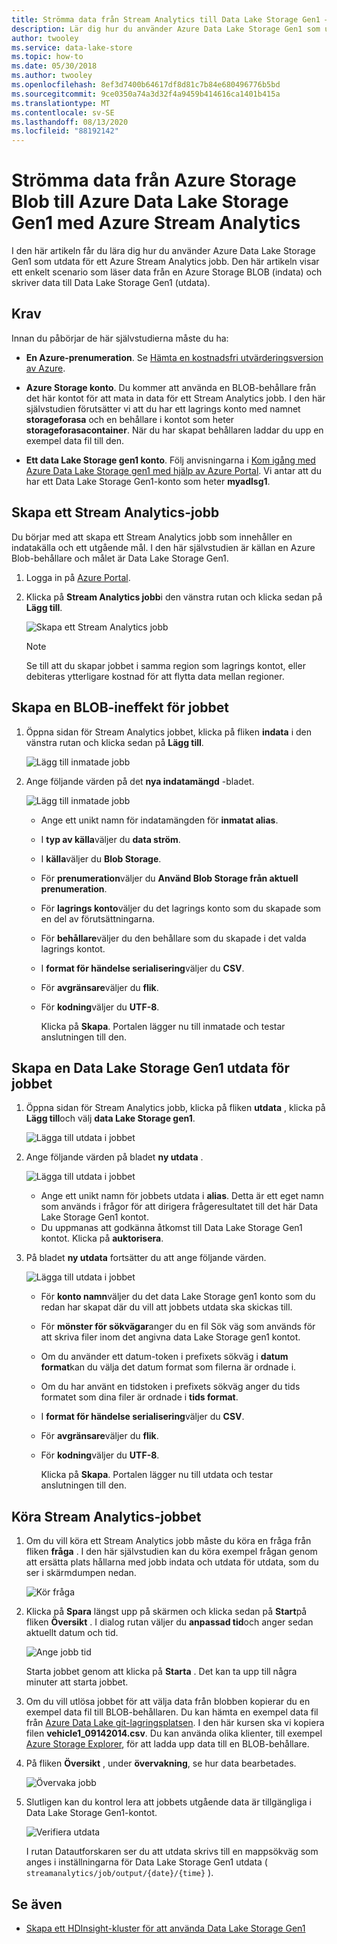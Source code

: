 ```yaml
---
title: Strömma data från Stream Analytics till Data Lake Storage Gen1 – Azure
description: Lär dig hur du använder Azure Data Lake Storage Gen1 som utdata för ett Azure Stream Analytics jobb, med ett enkelt scenario som läser data från en Azure Storage-blob.
author: twooley
ms.service: data-lake-store
ms.topic: how-to
ms.date: 05/30/2018
ms.author: twooley
ms.openlocfilehash: 8ef3d7400b64617df8d81c7b84e680496776b5bd
ms.sourcegitcommit: 9ce0350a74a3d32f4a9459b414616ca1401b415a
ms.translationtype: MT
ms.contentlocale: sv-SE
ms.lasthandoff: 08/13/2020
ms.locfileid: "88192142"
---
```

# <a name="stream-data-from-azure-storage-blob-into-azure-data-lake-storage-gen1-using-azure-stream-analytics"></a>Strömma data från Azure Storage Blob till Azure Data Lake Storage Gen1 med Azure Stream Analytics
I den här artikeln får du lära dig hur du använder Azure Data Lake Storage Gen1 som utdata för ett Azure Stream Analytics jobb. Den här artikeln visar ett enkelt scenario som läser data från en Azure Storage BLOB (indata) och skriver data till Data Lake Storage Gen1 (utdata).

## <a name="prerequisites"></a>Krav
Innan du påbörjar de här självstudierna måste du ha:

* **En Azure-prenumeration**. Se [Hämta en kostnadsfri utvärderingsversion av Azure](https://azure.microsoft.com/pricing/free-trial/).

* **Azure Storage konto**. Du kommer att använda en BLOB-behållare från det här kontot för att mata in data för ett Stream Analytics jobb. I den här självstudien förutsätter vi att du har ett lagrings konto med namnet **storageforasa** och en behållare i kontot som heter **storageforasacontainer**. När du har skapat behållaren laddar du upp en exempel data fil till den. 
  
* **Ett data Lake Storage gen1 konto**. Följ anvisningarna i [Kom igång med Azure Data Lake Storage gen1 med hjälp av Azure Portal](data-lake-store-get-started-portal.md). Vi antar att du har ett Data Lake Storage Gen1-konto som heter **myadlsg1**. 

## <a name="create-a-stream-analytics-job"></a>Skapa ett Stream Analytics-jobb
Du börjar med att skapa ett Stream Analytics jobb som innehåller en indatakälla och ett utgående mål. I den här självstudien är källan en Azure Blob-behållare och målet är Data Lake Storage Gen1.

1. Logga in på [Azure Portal](https://portal.azure.com).

2. Klicka på **Stream Analytics jobb**i den vänstra rutan och klicka sedan på **Lägg till**.

    ![Skapa ett Stream Analytics jobb](./media/data-lake-store-stream-analytics/create.job.png "Skapa ett Stream Analytics-jobb")

    > [!NOTE]
    > Se till att du skapar jobbet i samma region som lagrings kontot, eller debiteras ytterligare kostnad för att flytta data mellan regioner.
    >

## <a name="create-a-blob-input-for-the-job"></a>Skapa en BLOB-ineffekt för jobbet

1. Öppna sidan för Stream Analytics jobbet, klicka på fliken **indata** i den vänstra rutan och klicka sedan på **Lägg till**.

    ![Lägg till inmatade jobb](./media/data-lake-store-stream-analytics/create.input.1.png "Lägg till inmatade jobb")

2. Ange följande värden på det **nya indatamängd** -bladet.

    ![Lägg till inmatade jobb](./media/data-lake-store-stream-analytics/create.input.2.png "Lägg till inmatade jobb")

   * Ange ett unikt namn för indatamängden för **inmatat alias**.
   * I **typ av källa**väljer du **data ström**.
   * I **källa**väljer du **Blob Storage**.
   * För **prenumeration**väljer du **Använd Blob Storage från aktuell prenumeration**.
   * För **lagrings konto**väljer du det lagrings konto som du skapade som en del av förutsättningarna. 
   * För **behållare**väljer du den behållare som du skapade i det valda lagrings kontot.
   * I **format för händelse serialisering**väljer du **CSV**.
   * För **avgränsare**väljer du **flik**.
   * För **kodning**väljer du **UTF-8**.

     Klicka på **Skapa**. Portalen lägger nu till inmatade och testar anslutningen till den.


## <a name="create-a-data-lake-storage-gen1-output-for-the-job"></a>Skapa en Data Lake Storage Gen1 utdata för jobbet

1. Öppna sidan för Stream Analytics jobb, klicka på fliken **utdata** , klicka på **Lägg till**och välj **data Lake Storage gen1**.

    ![Lägga till utdata i jobbet](./media/data-lake-store-stream-analytics/create.output.1.png "Lägga till utdata i jobbet")

2. Ange följande värden på bladet **ny utdata** .

    ![Lägga till utdata i jobbet](./media/data-lake-store-stream-analytics/create.output.2.png "Lägga till utdata i jobbet")

    * Ange ett unikt namn för jobbets utdata i **alias**. Detta är ett eget namn som används i frågor för att dirigera frågeresultatet till det här Data Lake Storage Gen1 kontot.
    * Du uppmanas att godkänna åtkomst till Data Lake Storage Gen1 kontot. Klicka på **auktorisera**.

3. På bladet **ny utdata** fortsätter du att ange följande värden.

    ![Lägga till utdata i jobbet](./media/data-lake-store-stream-analytics/create.output.3.png "Lägga till utdata i jobbet")

   * För **konto namn**väljer du det data Lake Storage gen1 konto som du redan har skapat där du vill att jobbets utdata ska skickas till.
   * För **mönster för sökvägar**anger du en fil Sök väg som används för att skriva filer inom det angivna data Lake Storage gen1 kontot.
   * Om du använder ett datum-token i prefixets sökväg i **datum format**kan du välja det datum format som filerna är ordnade i.
   * Om du har använt en tidstoken i prefixets sökväg anger du tids formatet som dina filer är ordnade i **tids format**.
   * I **format för händelse serialisering**väljer du **CSV**.
   * För **avgränsare**väljer du **flik**.
   * För **kodning**väljer du **UTF-8**.
    
     Klicka på **Skapa**. Portalen lägger nu till utdata och testar anslutningen till den.
    
## <a name="run-the-stream-analytics-job"></a>Köra Stream Analytics-jobbet

1. Om du vill köra ett Stream Analytics jobb måste du köra en fråga från fliken **fråga** . I den här självstudien kan du köra exempel frågan genom att ersätta plats hållarna med jobb indata och utdata för utdata, som du ser i skärmdumpen nedan.

    ![Kör fråga](./media/data-lake-store-stream-analytics/run.query.png "Kör frågan")

2. Klicka på **Spara** längst upp på skärmen och klicka sedan på **Start**på fliken **Översikt** . I dialog rutan väljer du **anpassad tid**och anger sedan aktuellt datum och tid.

    ![Ange jobb tid](./media/data-lake-store-stream-analytics/run.query.2.png "Ange jobb tid")

    Starta jobbet genom att klicka på **Starta** . Det kan ta upp till några minuter att starta jobbet.

3. Om du vill utlösa jobbet för att välja data från blobben kopierar du en exempel data fil till BLOB-behållaren. Du kan hämta en exempel data fil från [Azure Data Lake git-lagringsplatsen](https://github.com/Azure/usql/tree/master/Examples/Samples/Data/AmbulanceData/Drivers.txt). I den här kursen ska vi kopiera filen **vehicle1_09142014.csv**. Du kan använda olika klienter, till exempel [Azure Storage Explorer](https://storageexplorer.com/), för att ladda upp data till en BLOB-behållare.

4. På fliken **Översikt** , under **övervakning**, se hur data bearbetades.

    ![Övervaka jobb](./media/data-lake-store-stream-analytics/run.query.3.png "Övervaka jobb")

5. Slutligen kan du kontrol lera att jobbets utgående data är tillgängliga i Data Lake Storage Gen1-kontot. 

    ![Verifiera utdata](./media/data-lake-store-stream-analytics/run.query.4.png "Verifiera utdata")

    I rutan Datautforskaren ser du att utdata skrivs till en mappsökväg som anges i inställningarna för Data Lake Storage Gen1 utdata ( `streamanalytics/job/output/{date}/{time}` ).  

## <a name="see-also"></a>Se även
* [Skapa ett HDInsight-kluster för att använda Data Lake Storage Gen1](data-lake-store-hdinsight-hadoop-use-portal.md)
